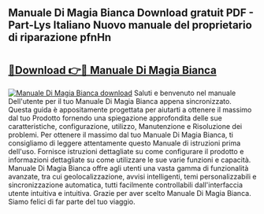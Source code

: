 ## Manuale Di Magia Bianca Download gratuit PDF - Part-Lys Italiano Nuovo manuale del proprietario di riparazione pfnHn

# <h2><a href="http://dff8f3.blite.top/?on=Manuale+Di+Magia+Bianca">🔗Download 👉🔴 Manuale Di Magia Bianca</a></h2>

[![Manuale Di Magia Bianca download](https://i.imgur.com/lujVjoI.png)](http://dff8f3.blite.top/?on=Manuale+Di+Magia+Bianca)
Saluti e benvenuto nel manuale Dell'utente per il tuo Manuale Di Magia Bianca appena sincronizzato. Questa guida è appositamente progettata per aiutarti a ottenere il massimo dal tuo Prodotto fornendo una spiegazione approfondita delle sue caratteristiche, configurazione, utilizzo, Manutenzione e Risoluzione dei problemi. Per ottenere il massimo dal tuo Manuale Di Magia Bianca, ti consigliamo di leggere attentamente questo Manuale di istruzioni prima dell'uso. Fornisce istruzioni dettagliate su come configurare il prodotto e informazioni dettagliate su come utilizzare le sue varie funzioni e capacità. Manuale Di Magia Bianca offre agli utenti una vasta gamma di funzionalità avanzate, tra cui geolocalizzazione, avvisi intelligenti, temi personalizzabili e sincronizzazione automatica, tutti facilmente controllabili dall'interfaccia utente intuitiva e intuitiva. Grazie per aver scelto Manuale Di Magia Bianca. Siamo felici di far parte del tuo viaggio.
